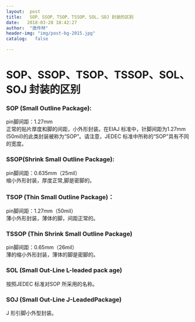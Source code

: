 ```yaml
---
layout:  post
title:   SOP、SSOP、TSOP、TSSOP、SOL、SOJ 封装的区别
date:   2018-03-28 18:42:27
author:  "唐传林"
header-img: "img/post-bg-2015.jpg"
catalog:   false

---
```

#  SOP、SSOP、TSOP、TSSOP、SOL、SOJ 封装的区别

###  SOP (Small Outline Package):

pin脚间距：1.27mm  
正常的贴片厚度和脚的间距，小外形封装。在EIAJ 标准中，针脚间距为1.27mm (50mil)的此类封装被称为“SOP”。请注意，JEDEC
标准中所称的“SOP”具有不同的宽度。

###  SSOP(Shrink Small Outline Package):

pin脚间距：0.635mm（25mil）  
缩小外形封装，厚度正常,脚是密脚的。

###  TSOP (Thin Small Outline Package)：

pin脚间距：1.27mm（50mil）  
薄小外形封装，薄体的脚，间距正常的。

###  TSSOP (Thin Shrink Small Outline Package)

pin脚间距：0.65mm（26mil）  
薄的缩小外形封装，薄体的脚是密脚的。

###  SOL (Small Out-Line L-leaded pack age)

按照JEDEC 标准对SOP 所采用的名称。

###  SOJ (Small Out-Line J-LeadedPackage)

J 形引脚小外型封装。

